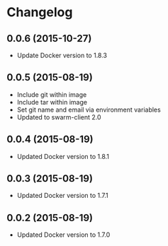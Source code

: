 # Changelog

## 0.0.6 (2015-10-27)

- Update Docker version to 1.8.3

## 0.0.5 (2015-08-19)

- Include git within image
- Include tar within image
- Set git name and email via environment variables
- Updated to swarm-client 2.0

## 0.0.4 (2015-08-19)

- Updated Docker version to 1.8.1

## 0.0.3 (2015-08-19)

- Updated Docker version to 1.7.1

## 0.0.2 (2015-08-19)

- Updated Docker version to 1.7.0

